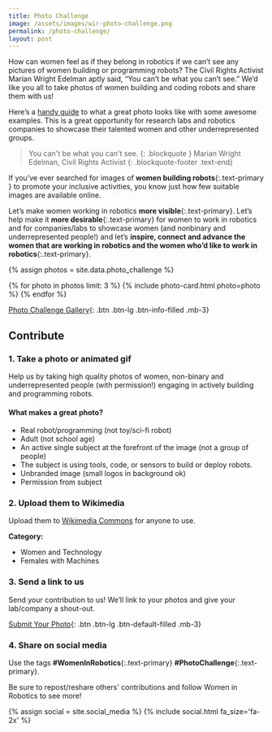 ```yaml
---
title: Photo Challenge
image: /assets/images/wir-photo-challenge.png
permalink: /photo-challenge/
layout: post
---
```

How can women feel as if they belong in robotics if we can’t see any pictures of women building or programming robots? The Civil Rights Activist Marian Wright Edelman aptly said, “You can’t be what you can’t see.” We’d like you all to take photos of women building and coding robots and share them with us!

Here’s a [handy guide](https://svrobo.org/wp-content/uploads/2021/10/Women-in-Robotics-Photo-Challenge.pdf) to what a great photo looks like with some awesome examples. This is a great opportunity for research labs and robotics companies to showcase their talented women and other underrepresented groups.

> You can't be what you can't see.
> {: .blockquote }
> Marian Wright Edelman, Civil Rights Activist
> {: .blockquote-footer .text-end}

If you’ve ever searched for images of **women building robots**{:.text-primary } to promote your inclusive activities,  you know just how few suitable images are available online.

Let’s make women working in robotics **more visible**{:.text-primary}.  Let’s help make it **more desirable**{:.text-primary} for women to work in robotics and for companies/labs to showcase women (and nonbinary and underrepresented people!) and let’s **inspire, connect and advance the women that are working in robotics and the women who’d like to work in robotics**{:.text-primary}.

{% assign photos = site.data.photo_challenge %}
<div class="row row-cols-1 row-cols-md-3 g-4 my-5">
{% for photo in photos limit: 3 %}
  {% include photo-card.html photo=photo %}
{% endfor %}
</div>

[Photo Challenge Gallery](/photo-challenge-gallery){: .btn .btn-lg .btn-info-filled .mb-3}

## Contribute

### 1. Take a photo or animated gif

Help us by taking high quality photos of women, non-binary and underrepresented people (with permission!) engaging in actively building and programming robots.

#### What makes a great photo?

* Real robot/programming (not toy/sci-fi robot)
* Adult (not school age)
* An active single subject at the forefront of the image (not a group of people)
* The subject is using tools, code, or sensors to build or deploy robots.
* Unbranded image (small logos in background ok)
* Permission from subject

### 2. Upload them to Wikimedia

Upload them to [Wikimedia Commons](https://commons.wikimedia.org/wiki/Commons:Contributing_your_own_work) for anyone to use.

**Category:**

* Women and Technology
* Females with Machines

### 3. Send a link to us

Send your contribution to us! We’ll link to your photos and give your lab/company a shout-out.

[Submit Your Photo](/photo-challenge-submission){: .btn .btn-lg .btn-default-filled .mb-3}

### 4. Share on social media

Use the tags **\#WomenInRobotics**{:.text-primary} **\#PhotoChallenge**{:.text-primary}.

Be sure to repost/reshare others' contributions and follow Women in Robotics to see more!

{% assign social = site.social_media %}
{% include social.html fa_size='fa-2x' %}
